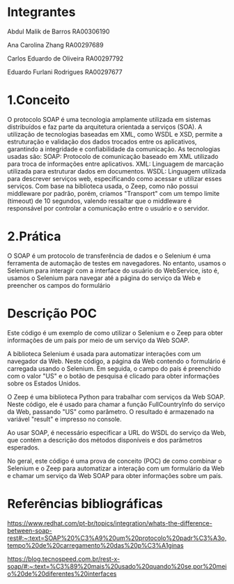 # Integrantes
Abdul Malik de Barros RA00306190

Ana Carolina Zhang RA00297689

Carlos Eduardo de Oliveira RA00297792

Eduardo Furlani Rodrigues RA00297677

# 1.Conceito

O protocolo SOAP é uma tecnologia amplamente utilizada em sistemas distribuídos e faz parte da arquitetura orientada a serviços (SOA). A
utilização de tecnologias baseadas em XML, como WSDL e XSD, permite a estruturação e validação dos dados trocados entre os aplicativos,
garantindo a integridade e confiabilidade da comunicação. As tecnologias usadas são: SOAP: Protocolo de comunicação baseado em XML
utilizado para troca de informações entre aplicativos. XML: Linguagem de marcação utilizada para estruturar dados em documentos. WSDL:
Linguagem utilizada para descrever serviços web, especificando como acessar e utilizar esses serviços. Com base na biblioteca usada, o Zeep,
como não possui middleware por padrão, porém, criamos "Transport" com um tempo limite (timeout) de 10 segundos, valendo ressaltar que o
middleware é responsável por controlar a comunicação entre o usuário e o servidor.

# 2.Prática

O SOAP é um protocolo de transferência de dados e o Selenium é uma ferramenta de automação de testes em navegadores. No entanto, usamos
o Selenium para interagir com a interface do usuário do WebService, isto é, usamos o Selenium para navegar até a página do serviço da Web e
preencher os campos do formulário

# Descrição POC

Este código é um exemplo de como utilizar o Selenium e o Zeep para obter informações de um país por meio de um serviço da Web SOAP.

A biblioteca Selenium é usada para automatizar interações com um navegador da Web. Neste código, a página da Web contendo o formulário é carregada usando o Selenium. Em seguida, o campo do país é preenchido com o valor "US" e o botão de pesquisa é clicado para obter informações sobre os Estados Unidos.

O Zeep é uma biblioteca Python para trabalhar com serviços da Web SOAP. Neste código, ele é usado para chamar a função FullCountryInfo do serviço da Web, passando "US" como parâmetro. O resultado é armazenado na variável "result" e impresso no console.

Ao usar SOAP, é necessário especificar a URL do WSDL do serviço da Web, que contém a descrição dos métodos disponíveis e dos parâmetros esperados.

No geral, este código é uma prova de conceito (POC) de como combinar o Selenium e o Zeep para automatizar a interação com um formulário da Web e chamar um serviço da Web SOAP para obter informações sobre um país.

# Referências bibliográficas

https://www.redhat.com/pt-br/topics/integration/whats-the-difference-between-soap-rest#:~:text=SOAP%20%C3%A9%20um%20protocolo%20padr%C3%A3o,tempo%20de%20carregamento%20das%20p%C3%A1ginas

https://blog.tecnospeed.com.br/rest-x-soap/#:~:text=%C3%89%20mais%20usado%20quando%20se,por%20meio%20de%20diferentes%20interfaces